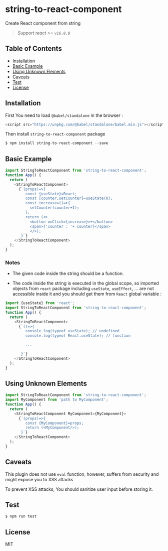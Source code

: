 # string-to-react-component

Create React component from string

> _Support react >= `v16.8.0`_

## Table of Contents

<!-- toc -->

- [Installation](#installation)
- [Basic Example](#basic-example)
- [Using Unknown Elements](#using-unknown-elements)
- [Caveats](#caveats)
- [Test](#test)
- [License](#license)

<!-- tocstop -->

## Installation

First You need to load `@babel/standalone` in the browser :

```js
<script src="https://unpkg.com/@babel/standalone/babel.min.js"></script>
```

Then install `string-to-react-component` package

```js
$ npm install string-to-react-component --save
```

## Basic Example

```js
import StringToReactComponent from 'string-to-react-component';
function App() {
  return (
    <StringToReactComponent>
      {`(props)=>{
         const {useState}=React;
         const [counter,setCounter]=useState(0);
         const increase=()=>{
           setCounter(counter+1);
         };
         return (<>
           <button onClick={increase}>+</button>
           <span>{'counter : '+ counter}</span>
           </>);
       }`}
    </StringToReactComponent>
  );
}
```

### Notes

- The given code inside the string should be a function.

- The code inside the string is executed in the global scope, so imported objects from `react` package including `useState`, `useEffect`, ... are not accessible inside it and you should get them from `React` global variable :

```js
import {useState} from 'react';
import StringToReactComponent from 'string-to-react-component';
function App() {
  return (
    <StringToReactComponent>
      {`()=>{
         console.log(typeof useState); // undefined
         console.log(typeof React.useState); // function

         ...

       }`}
    </StringToReactComponent>
  );
}
```

## Using Unknown Elements

```js
import StringToReactComponent from 'string-to-react-component';
import MyComponent from 'path to MyComponent';
function App() {
  return (
    <StringToReactComponent MyComponent={MyComponent}>
      {`(props)=>{
         const {MyComponent}=props;
         return (<MyComponent/>);
       }`}
    </StringToReactComponent>
  );
}
```

## Caveats

This plugin does not use `eval` function, however, suffers from security and might expose you to XSS attacks

To prevent XSS attacks, You should sanitize user input before storing it.

## Test

```js
$ npm run test
```

## License

MIT

